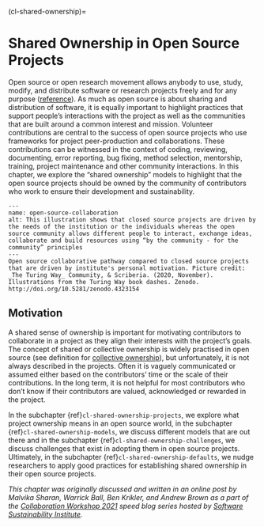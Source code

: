 (cl-shared-ownership)=
# Shared Ownership in Open Source Projects

Open source or open research movement allows anybody to use, study, modify, and distribute software or research projects freely and for any purpose ([reference](https://opensource.org/osd)). As much as open source is about sharing and distribution of software, it is equally important to highlight practices that support people’s interactions with the project as well as the communities that are built around a common interest and mission. Volunteer contributions are central to the success of open source projects who use frameworks for project peer-production and collaborations. These contributions can be witnessed in the context of coding, reviewing, documenting, error reporting, bug fixing, method selection, mentorship, training, project maintenance and other community interactions. In this chapter, we explore the “shared ownership” models to highlight that the open source projects should be owned by the community of contributors who work to ensure their development and sustainability.

```{figure} ../figures/open-source-collaboration.jpg
---
name: open-source-collaboration
alt: This illustration shows that closed source projects are driven by the needs of the institution or the individuals whereas the open source community allows different people to interact, exchange ideas, collaborate and build resources using “by the community - for the community” principles
---
Open source collaborative pathway compared to closed source projects that are driven by institute's personal motivation. Picture credit: _The Turing Way_ Community, & Scriberia. (2020, November). Illustrations from the Turing Way book dashes. Zenodo. http://doi.org/10.5281/zenodo.4323154
```

## Motivation

A shared sense of ownership is important for motivating contributors to collaborate in a project as they align their interests with the project’s goals. The concept of shared or collective ownership is widely practised in open source (see definition for [collective ownership](https://www.agilealliance.org/glossary/collective-ownership/)), but unfortunately, it is not always described in the projects. Often it is vaguely communicated or assumed either based on the contributors’ time or the scale of their contributions. In the long term, it is not helpful for most contributors who don’t know if their contributors are valued, acknowledged or rewarded in the project.

In the subchapter {ref}`cl-shared-ownership-projects`, we explore what project ownership means in an open source world, in the subchapter {ref}`cl-shared-ownership-models`, we discuss different models that are out there and in the subchapter {ref}`cl-shared-ownership-challenges`, we discuss challenges that exist in adopting them in open source projects. Ultimately, in the subchapter {ref}`cl-shared-ownership-defaults`, we nudge researchers to apply good practices for establishing shared ownership in their open source projects.

*This chapter was originally discussed and written in an online post by Malvika Sharan, Warrick Ball, Ben Krikler, and Andrew Brown as a part of the [Collaboration Workshop 2021](https://www.software.ac.uk/cw21) speed blog series hosted by [Software Sustainability Institute](https://www.software.ac.uk).*
